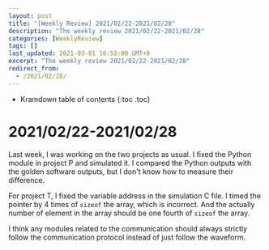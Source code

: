 ```yaml
---
layout: post
title: "[Weekly Review] 2021/02/22-2021/02/28"
description: "The weekly review 2021/02/22-2021/02/28"
categories: [WeeklyReview]
tags: []
last_updated: 2021-03-01 16:53:00 GMT+8
excerpt: "The weekly review 2021/02/22-2021/02/28"
redirect_from:
  - /2021/02/28/
---
```


* Kramdown table of contents
{:toc .toc}
# 2021/02/22-2021/02/28

Last week, I was working on the two projects as usual. I fixed the Python module in project P and simulated it. I compared the Python outputs with the golden software outputs, but I don't know how to measure their difference.

For project T, I fixed the variable address in the simulation C file. I timed the pointer by 4 times of `sizeof` the array, which is incorrect. And the actually number of element in the array should be one fourth of `sizeof` the array.

I think any modules related to the communication should always strictly follow the communication protocol instead of just follow the waveform.